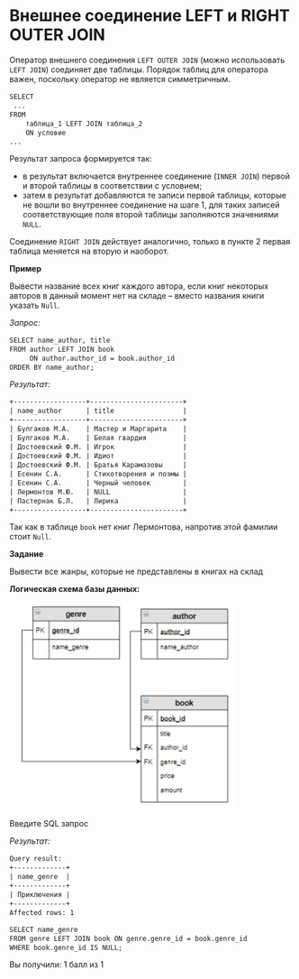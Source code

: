 # Внешнее соединение LEFT и RIGHT OUTER JOIN

Оператор внешнего соединения `LEFT OUTER JOIN`  (можно использовать `LEFT JOIN`) соединяет две таблицы. Порядок таблиц для оператора важен, поскольку оператор не является симметричным.

```mysql
SELECT
 ...
FROM
    таблица_1 LEFT JOIN таблица_2
    ON условие
...
```

Результат запроса формируется так:
- в результат включается внутреннее соединение (`INNER JOIN`) первой и второй таблицы в соответствии с условием;
- затем в результат добавляются те записи первой таблицы, которые не вошли во внутреннее соединение на шаге 1, для таких записей соответствующие поля второй таблицы заполняются значениями `NULL`.

Соединение `RIGHT JOIN` действует аналогично, только в пункте 2 первая таблица меняется на вторую и наоборот.

**Пример**

Вывести название всех книг каждого автора, если книг некоторых авторов в данный момент нет на складе – вместо названия книги указать `Null`.

*Запрос:*

```mysql
SELECT name_author, title 
FROM author LEFT JOIN book
     ON author.author_id = book.author_id
ORDER BY name_author;  
```

*Результат:*

```mysql
+------------------+-----------------------+
| name_author      | title                 |
+------------------+-----------------------+
| Булгаков М.А.    | Мастер и Маргарита    |
| Булгаков М.А.    | Белая гвардия         |
| Достоевский Ф.М. | Игрок                 |
| Достоевский Ф.М. | Идиот                 |
| Достоевский Ф.М. | Братья Карамазовы     |
| Есенин С.А.      | Стихотворения и поэмы |
| Есенин С.А.      | Черный человек        |
| Лермонтов М.Ю.   | NULL                  |
| Пастернак Б.Л.   | Лирика                |
+------------------+-----------------------+
```

Так как в таблице `book` нет книг Лермонтова, напротив этой фамилии стоит `Null`.

**Задание**

Вывести все жанры, которые не представлены в книгах на склад

**Логическая схема базы данных:**

<p float="left">
<img src="cx1.jpg" width="400" />
</p>

Введите SQL запрос

*Результат:*

```mysql
Query result:
+-------------+
| name_genre  |
+-------------+
| Приключения |
+-------------+
Affected rows: 1
```

```mysql
SELECT name_genre
FROM genre LEFT JOIN book ON genre.genre_id = book.genre_id
WHERE book.genre_id IS NULL;
```

Вы получили: 1 балл из 1
